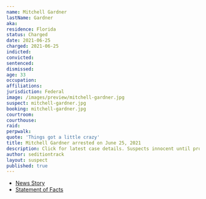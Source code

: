 ```yaml
---
name: Mitchell Gardner
lastName: Gardner
aka:
residence: Florida
status: Charged
date: 2021-06-25
charged: 2021-06-25
indicted:
convicted:
sentenced:
dismissed:
age: 33
occupation:
affiliations:
jurisdiction: Federal
image: /images/preview/mitchell-gardner.jpg
suspect: mitchell-gardner.jpg
booking: mitchell-gardner.jpg
courtroom:
courthouse:
raid:
perpwalk:
quote: 'Things got a little crazy'
title: Mitchell Gardner arrested on June 25, 2021
description: Click for latest case details. Suspects innocent until proven guilty.
author: seditiontrack
layout: suspect
published: true
---
```


- [News Story](https://www.tampabay.com/news/hillsborough/2021/06/28/hillsborough-mans-arrest-makes-500-charged-in-capitol-riot/)
- [Statement of Facts](https://www.justice.gov/usao-dc/case-multi-defendant/file/1407206/download)
